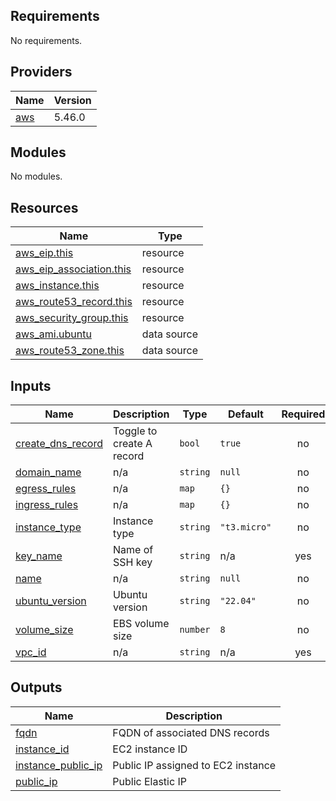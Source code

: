 <!-- BEGIN_TF_DOCS -->
## Requirements

No requirements.

## Providers

| Name | Version |
|------|---------|
| <a name="provider_aws"></a> [aws](#provider\_aws) | 5.46.0 |

## Modules

No modules.

## Resources

| Name | Type |
|------|------|
| [aws_eip.this](https://registry.terraform.io/providers/hashicorp/aws/latest/docs/resources/eip) | resource |
| [aws_eip_association.this](https://registry.terraform.io/providers/hashicorp/aws/latest/docs/resources/eip_association) | resource |
| [aws_instance.this](https://registry.terraform.io/providers/hashicorp/aws/latest/docs/resources/instance) | resource |
| [aws_route53_record.this](https://registry.terraform.io/providers/hashicorp/aws/latest/docs/resources/route53_record) | resource |
| [aws_security_group.this](https://registry.terraform.io/providers/hashicorp/aws/latest/docs/resources/security_group) | resource |
| [aws_ami.ubuntu](https://registry.terraform.io/providers/hashicorp/aws/latest/docs/data-sources/ami) | data source |
| [aws_route53_zone.this](https://registry.terraform.io/providers/hashicorp/aws/latest/docs/data-sources/route53_zone) | data source |

## Inputs

| Name | Description | Type | Default | Required |
|------|-------------|------|---------|:--------:|
| <a name="input_create_dns_record"></a> [create\_dns\_record](#input\_create\_dns\_record) | Toggle to create A record | `bool` | `true` | no |
| <a name="input_domain_name"></a> [domain\_name](#input\_domain\_name) | n/a | `string` | `null` | no |
| <a name="input_egress_rules"></a> [egress\_rules](#input\_egress\_rules) | n/a | `map` | `{}` | no |
| <a name="input_ingress_rules"></a> [ingress\_rules](#input\_ingress\_rules) | n/a | `map` | `{}` | no |
| <a name="input_instance_type"></a> [instance\_type](#input\_instance\_type) | Instance type | `string` | `"t3.micro"` | no |
| <a name="input_key_name"></a> [key\_name](#input\_key\_name) | Name of SSH key | `string` | n/a | yes |
| <a name="input_name"></a> [name](#input\_name) | n/a | `string` | `null` | no |
| <a name="input_ubuntu_version"></a> [ubuntu\_version](#input\_ubuntu\_version) | Ubuntu version | `string` | `"22.04"` | no |
| <a name="input_volume_size"></a> [volume\_size](#input\_volume\_size) | EBS volume size | `number` | `8` | no |
| <a name="input_vpc_id"></a> [vpc\_id](#input\_vpc\_id) | n/a | `string` | n/a | yes |

## Outputs

| Name | Description |
|------|-------------|
| <a name="output_fqdn"></a> [fqdn](#output\_fqdn) | FQDN of associated DNS records |
| <a name="output_instance_id"></a> [instance\_id](#output\_instance\_id) | EC2 instance ID |
| <a name="output_instance_public_ip"></a> [instance\_public\_ip](#output\_instance\_public\_ip) | Public IP assigned to EC2 instance |
| <a name="output_public_ip"></a> [public\_ip](#output\_public\_ip) | Public Elastic IP |
<!-- END_TF_DOCS -->